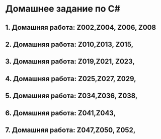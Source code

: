 # Домашнее задание по С#

## 1. Домашняя работа: Z002,Z004, Z006, Z008
## 2. Домашняя работа: Z010,Z013, Z015,
## 3. Домашняя работа: Z019,Z021, Z023,
## 4. Домашняя работа: Z025,Z027, Z029,
## 5. Домашняя работа: Z034,Z036, Z038,
## 6. Домашняя работа: Z041,Z043,
## 7. Домашняя работа: Z047,Z050, Z052,